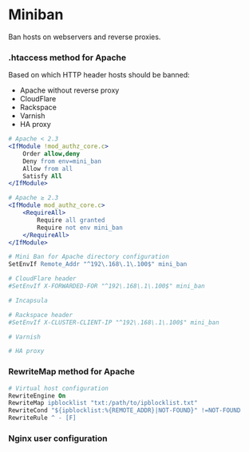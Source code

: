 # Miniban

Ban hosts on webservers and reverse proxies.

### .htaccess method for Apache

Based on which HTTP header hosts should be banned:

- Apache without reverse proxy
- CloudFlare
- Rackspace
- Varnish
- HA proxy

```apache
# Apache < 2.3
<IfModule !mod_authz_core.c>
    Order allow,deny
    Deny from env=mini_ban
    Allow from all
    Satisfy All
</IfModule>

# Apache ≥ 2.3
<IfModule mod_authz_core.c>
    <RequireAll>
        Require all granted
        Require not env mini_ban
    </RequireAll>
</IfModule>

# Mini Ban for Apache directory configuration
SetEnvIf Remote_Addr "^192\.168\.1\.100$" mini_ban

# CloudFlare header
#SetEnvIf X-FORWARDED-FOR "^192\.168\.1\.100$" mini_ban

# Incapsula

# Rackspace header
#SetEnvIf X-CLUSTER-CLIENT-IP "^192\.168\.1\.100$" mini_ban

# Varnish

# HA proxy

```

### RewriteMap method for Apache

```apache
# Virtual host configuration
RewriteEngine On
RewriteMap ipblocklist "txt:/path/to/ipblocklist.txt"
RewriteCond "${ipblocklist:%{REMOTE_ADDR}|NOT-FOUND}" !=NOT-FOUND
RewriteRule ^ - [F]
```

### Nginx user configuration

```nginx

```
